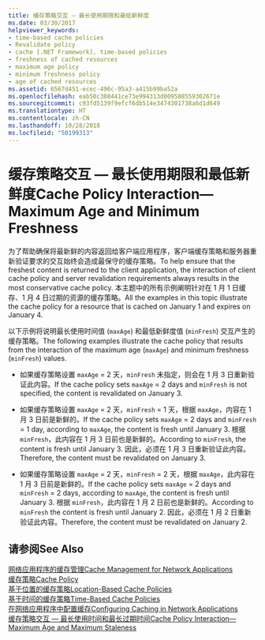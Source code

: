 ```yaml
---
title: 缓存策略交互 — 最长使用期限和最低新鲜度
ms.date: 03/30/2017
helpviewer_keywords:
- time-based cache policies
- Revalidate policy
- cache [.NET Framework], time-based policies
- freshness of cached resources
- maximum age policy
- minimum freshness policy
- age of cached resources
ms.assetid: 6567d451-ecec-496c-95a3-a415b99ba52a
ms.openlocfilehash: eab50c308441ce73e994313d009588559302671e
ms.sourcegitcommit: c93fd5139f9efcf6db514e3474301738a6d1d649
ms.translationtype: HT
ms.contentlocale: zh-CN
ms.lasthandoff: 10/28/2018
ms.locfileid: "50199313"
---
```

# <a name="cache-policy-interactionmaximum-age-and-minimum-freshness"></a><span data-ttu-id="50ab9-102">缓存策略交互 — 最长使用期限和最低新鲜度</span><span class="sxs-lookup"><span data-stu-id="50ab9-102">Cache Policy Interaction—Maximum Age and Minimum Freshness</span></span>
<span data-ttu-id="50ab9-103">为了帮助确保将最新鲜的内容返回给客户端应用程序，客户端缓存策略和服务器重新验证要求的交互始终会造成最保守的缓存策略。</span><span class="sxs-lookup"><span data-stu-id="50ab9-103">To help ensure that the freshest content is returned to the client application, the interaction of client cache policy and server revalidation requirements always results in the most conservative cache policy.</span></span> <span data-ttu-id="50ab9-104">本主题中的所有示例阐明针对在 1 月 1 日缓存、1 月 4 日过期的资源的缓存策略。</span><span class="sxs-lookup"><span data-stu-id="50ab9-104">All the examples in this topic illustrate the cache policy for a resource that is cached on January 1 and expires on January 4.</span></span>  
  
 <span data-ttu-id="50ab9-105">以下示例将说明最长使用时间值 (`maxAge`) 和最低新鲜度值 (`minFresh`) 交互产生的缓存策略。</span><span class="sxs-lookup"><span data-stu-id="50ab9-105">The following examples illustrate the cache policy that results from the interaction of the maximum age (`maxAge`) and minimum freshness (`minFresh`) values.</span></span>  
  
-   <span data-ttu-id="50ab9-106">如果缓存策略设置 `maxAge` = 2 天，`minFresh` 未指定，则会在 1 月 3 日重新验证此内容。</span><span class="sxs-lookup"><span data-stu-id="50ab9-106">If the cache policy sets `maxAge` = 2 days and `minFresh` is not specified, the content is revalidated on January 3.</span></span>  
  
-   <span data-ttu-id="50ab9-107">如果缓存策略设置 `maxAge` = 2 天，`minFresh` = 1 天，根据 `maxAge`，内容在 1 月 3 日前是新鲜的。</span><span class="sxs-lookup"><span data-stu-id="50ab9-107">If the cache policy sets `maxAge` = 2 days and `minFresh` = 1 day, according to `maxAge`, the content is fresh until January 3.</span></span> <span data-ttu-id="50ab9-108">根据 `minFresh`，此内容在 1 月 3 日前也是新鲜的。</span><span class="sxs-lookup"><span data-stu-id="50ab9-108">According to `minFresh`, the content is fresh until January 3.</span></span> <span data-ttu-id="50ab9-109">因此，必须在 1 月 3 日重新验证此内容。</span><span class="sxs-lookup"><span data-stu-id="50ab9-109">Therefore, the content must be revalidated on January 3.</span></span>  
  
-   <span data-ttu-id="50ab9-110">如果缓存策略设置 `maxAge` = 2 天，`minFresh` = 2 天，根据 `maxAge`，此内容在 1 月 3 日前是新鲜的。</span><span class="sxs-lookup"><span data-stu-id="50ab9-110">If the cache policy sets `maxAge` = 2 days and `minFresh` = 2 days, according to `maxAge`, the content is fresh until January 3.</span></span> <span data-ttu-id="50ab9-111">根据 `minFresh`，此内容在 1 月 2 日前也是新鲜的。</span><span class="sxs-lookup"><span data-stu-id="50ab9-111">According to `minFresh` the content is fresh until January 2.</span></span> <span data-ttu-id="50ab9-112">因此，必须在 1 月 2 日重新验证此内容。</span><span class="sxs-lookup"><span data-stu-id="50ab9-112">Therefore, the content must be revalidated on January 2.</span></span>  
  
## <a name="see-also"></a><span data-ttu-id="50ab9-113">请参阅</span><span class="sxs-lookup"><span data-stu-id="50ab9-113">See Also</span></span>  
 [<span data-ttu-id="50ab9-114">网络应用程序的缓存管理</span><span class="sxs-lookup"><span data-stu-id="50ab9-114">Cache Management for Network Applications</span></span>](../../../docs/framework/network-programming/cache-management-for-network-applications.md)  
 [<span data-ttu-id="50ab9-115">缓存策略</span><span class="sxs-lookup"><span data-stu-id="50ab9-115">Cache Policy</span></span>](../../../docs/framework/network-programming/cache-policy.md)  
 [<span data-ttu-id="50ab9-116">基于位置的缓存策略</span><span class="sxs-lookup"><span data-stu-id="50ab9-116">Location-Based Cache Policies</span></span>](../../../docs/framework/network-programming/location-based-cache-policies.md)  
 [<span data-ttu-id="50ab9-117">基于时间的缓存策略</span><span class="sxs-lookup"><span data-stu-id="50ab9-117">Time-Based Cache Policies</span></span>](../../../docs/framework/network-programming/time-based-cache-policies.md)  
 [<span data-ttu-id="50ab9-118">在网络应用程序中配置缓存</span><span class="sxs-lookup"><span data-stu-id="50ab9-118">Configuring Caching in Network Applications</span></span>](../../../docs/framework/network-programming/configuring-caching-in-network-applications.md)  
 [<span data-ttu-id="50ab9-119">缓存策略交互 — 最长使用时间和最长过期时间</span><span class="sxs-lookup"><span data-stu-id="50ab9-119">Cache Policy Interaction—Maximum Age and Maximum Staleness</span></span>](../../../docs/framework/network-programming/cache-policy-interaction-maximum-age-and-maximum-staleness.md)
